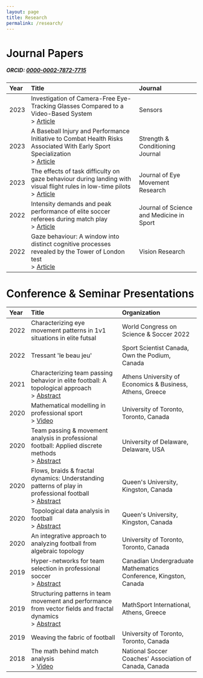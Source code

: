 ```yaml
---
layout: page
title: Research
permalink: /research/
---
```

<style>
    .heading {
        font-weight: 600;
        color: #000;
        text-align: left
    }
</style>

<h1 class="heading">Journal Papers</h1>

##### ORCID: [0000-0002-7872-7715](https://orcid.org/0000-0002-7872-7715)

| Year                | Title | Journal         |
|:--------------------|:-----|:---------------|
| 2023  | Investigation of Camera-Free Eye-Tracking Glasses Compared to a Video-Based System<br/> > [Article](https://doi.org/10.3390/s23187753) | Sensors |
| 2023  | A Baseball Injury and Performance Initiative to Combat Health Risks Associated With Early Sport Specialization<br/> > [Article](https://doi.org/10.1519/ssc.0000000000000783) | Strength & Conditioning Journal |
| 2023  | The effects of task difficulty on gaze behaviour during landing with visual flight rules in low-time pilots<br/> > [Article](https://doi.org/10.16910/jemr.16.1.3) | Journal of Eye Movement Research |
| 2022  | Intensity demands and peak performance of elite soccer referees during match play<br/> > [Article](https://doi.org/10.1016/j.jsams.2022.10.006) | Journal of Science and Medicine in Sport |
| 2022  | Gaze behaviour: A window into distinct cognitive processes revealed by the Tower of London test<br/> > [Article](https://doi.org/10.1016/j.visres.2022.108072) | Vision Research |

<h1 class="heading">Conference & Seminar Presentations</h1>

| Year                | Title | Organization         |
|:--------------------|:-----|:---------------|
| 2022   | Characterizing eye movement patterns in 1v1 situations in elite futsal | World Congress on Science & Soccer 2022 |
| 2022   | Tressant 'le beau jeu'   | Sport Scientist Canada, Own the Podium, Canada |
| 2021   | Characterizing team passing behavior in elite football: A topological approach<br/> > [Abstract](https://aueb-analytics.wixsite.com/saw2021)   | Athens University of Economics & Business, Athens, Greece |
| 2020 | Mathematical modelling in professional sport <br/> > [Video](https://www.youtube.com/watch?v=rxOqNcIWl84&t=539s&ab_channel=UTSPAN) | University of Toronto, Toronto, Canada |
| 2020 | Team passing & movement analysis in professional football: Applied discrete methods <br/> > [Abstract](https://www.mathsci.udel.edu/events/seminars-and-colloquia/discrete-mathematics/archive)  | University of Delaware, Delaware, USA |
| 2020 | Flows, braids & fractal dynamics: Understanding patterns of play in professional football <br/> > [Abstract](https://www.queensu.ca/mathstat/dynamics-geometry-groups-abdullah-zafar-u-t)  | Queen's University, Kingston, Canada |
| 2020 | Topological data analysis in football <br/> > [Abstract](https://www.queensu.ca/mathstat/topological-data-analysis-abdullah-zafar-university-toronto-0)  | Queen's University, Kingston, Canada |
| 2020 | An integrative approach to analyzing football from algebraic topology  | University of Toronto, Toronto, Canada |
| 2019 | Hyper-networks for team selection in professional soccer <br/> > [Abstract](https://cumc.math.ca/2019/program/CUMC_2019_Conference_Booklet.pdf)  | Canadian Undergraduate Mathematics Conference, Kingston, Canada |
| 2019 | Structuring patterns in team movement and performance from vector fields and fractal dynamics <br/> > [Abstract](https://www.dropbox.com/s/bt38epoz290zqv7/MathSport2019_Book_of_Abstracts%20v4.pdf?dl=0)  | MathSport International, Athens, Greece |
| 2019 | Weaving the fabric of football  | University of Toronto, Toronto, Canada |
| 2018 | The math behind match analysis <br/> > [Video](https://www.youtube.com/watch?v=_xGO0_GX6Hs&ab_channel=SpeedTraining-wheresportsmeetscience)  | National Soccer Coaches' Association of Canada, Canada |